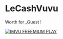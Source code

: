 # LeCashVuvu
Worth for _Guest !

[![IMVU FREEMIUM PLAY](http://img.youtube.com/vi/jy96alEBUlU/0.jpg)]([http://www.youtube.com/watch?v=jy96alEBUlU])
